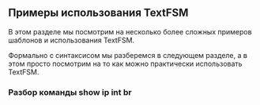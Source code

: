 ## Примеры использования TextFSM

В этом разделе мы посмотрим на несколько более сложных примеров шаблонов и использования TextFSM.

Формально с синтаксисом мы разберемся в следующем разделе, а в этом просто посмотрим на то как можно практически использовать TextFSM.

### Разбор команды show ip int br


```

```
